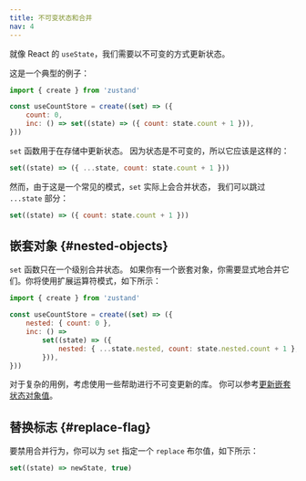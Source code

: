 ```yaml
---
title: 不可变状态和合并
nav: 4
---
```


就像 React 的 `useState`，我们需要以不可变的方式更新状态。

这是一个典型的例子：

```jsx
import { create } from 'zustand'

const useCountStore = create((set) => ({
    count: 0,
    inc: () => set((state) => ({ count: state.count + 1 })),
}))
```

`set` 函数用于在存储中更新状态。
因为状态是不可变的，所以它应该是这样的：

```js
set((state) => ({ ...state, count: state.count + 1 }))
```

然而，由于这是一个常见的模式，`set` 实际上会合并状态，
我们可以跳过 `...state` 部分：

```js
set((state) => ({ count: state.count + 1 }))
```

## 嵌套对象 {#nested-objects}

`set` 函数只在一个级别合并状态。
如果你有一个嵌套对象，你需要显式地合并它们。你将使用扩展运算符模式，如下所示：

```jsx
import { create } from 'zustand'

const useCountStore = create((set) => ({
    nested: { count: 0 },
    inc: () =>
        set((state) => ({
            nested: { ...state.nested, count: state.nested.count + 1 },
        })),
}))
```

对于复杂的用例，考虑使用一些帮助进行不可变更新的库。
你可以参考[更新嵌套状态对象值](./updating-state.md#deeply-nested-object)。

## 替换标志 {#replace-flag}

要禁用合并行为，你可以为 `set` 指定一个 `replace` 布尔值，如下所示：

```js
set((state) => newState, true)
```
